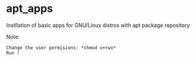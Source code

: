 # apt_apps

 Instllation of basic apps for GNU/Linux distros with apt package repository

Note: 

	Change the user permisions: *chmod u+rwx*
	Run !
